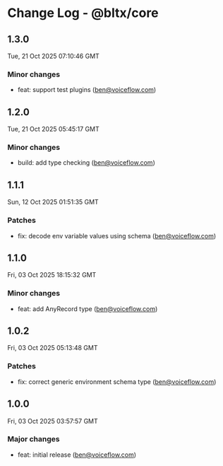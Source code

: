 # Change Log - @bltx/core

<!-- This log was last generated on Tue, 21 Oct 2025 07:10:46 GMT and should not be manually modified. -->

<!-- Start content -->

## 1.3.0

Tue, 21 Oct 2025 07:10:46 GMT

### Minor changes

- feat: support test plugins (ben@voiceflow.com)

## 1.2.0

Tue, 21 Oct 2025 05:45:17 GMT

### Minor changes

- build: add type checking (ben@voiceflow.com)

## 1.1.1

Sun, 12 Oct 2025 01:51:35 GMT

### Patches

- fix: decode env variable values using schema (ben@voiceflow.com)

## 1.1.0

Fri, 03 Oct 2025 18:15:32 GMT

### Minor changes

- feat: add AnyRecord type (ben@voiceflow.com)

## 1.0.2

Fri, 03 Oct 2025 05:13:48 GMT

### Patches

- fix: correct generic environment schema type (ben@voiceflow.com)

## 1.0.0

Fri, 03 Oct 2025 03:57:57 GMT

### Major changes

- feat: initial release (ben@voiceflow.com)
